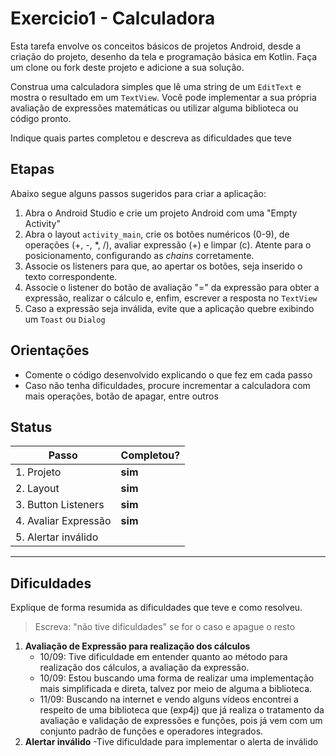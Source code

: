 # Exercicio1 - Calculadora

Esta tarefa envolve os conceitos básicos de projetos Android, desde a criação do projeto, desenho da tela e programação básica em Kotlin. Faça um clone ou fork deste projeto e adicione a sua solução.

Construa uma calculadora simples que lê uma string de um `EditText` e mostra o resultado em um `TextView`. Você pode implementar a sua própria avaliação de expressões matemáticas ou utilizar alguma biblioteca ou código pronto.

Indique quais partes completou e descreva as dificuldades que teve

## Etapas

Abaixo segue alguns passos sugeridos para criar a aplicação:

1. Abra o Android Studio e crie um projeto Android com uma "Empty Activity"
2. Abra o layout `activity_main`, crie os botões numéricos (0-9), de operações (+, -, *, /), avaliar expressão (+) e limpar (c). Atente para o posicionamento, configurando as _chains_  corretamente.
3. Associe os listeners para que, ao apertar os botões, seja inserido o texto correspondente.
4. Associe o listener do botão de avaliação "=" da expressão para obter a expressão, realizar o cálculo e, enfim, escrever a resposta no `TextView`
5. Caso a expressão seja inválida, evite que a aplicação quebre exibindo um `Toast` ou `Dialog`

## Orientações

- Comente o código desenvolvido explicando o que fez em cada passo
- Caso não tenha dificuldades, procure incrementar a calculadora com mais operações, botão de apagar, entre outros

## Status

| Passo | Completou? |
| ----- | ---------- |
|   1. Projeto            | **sim** |
|   2. Layout             | **sim** |
|   3. Button Listeners   | **sim** |
|   4. Avaliar Expressão  | **sim** |
|   5. Alertar inválido   |            |

----------
## Dificuldades

Explique de forma resumida as dificuldades que teve e como resolveu.

> Escreva: "não tive dificuldades" se for o caso e apague o resto
1. **Avaliação de Expressão para realização dos cálculos**
   - 10/09: Tive dificuldade em entender quanto ao método para realização dos cálculos, a avaliação da expressão.
   - 10/09: Estou buscando uma forma de realizar uma implementação mais simplificada e direta, talvez por meio de alguma a biblioteca.
   - 11/09: Buscando na internet e vendo alguns vídeos encontrei a respeito de uma biblioteca que (exp4j) que já realiza o tratamento da avaliação e validação de expressões
   e funções, pois já vem com um conjunto padrão de funções e operadores integrados.
2. **Alertar inválido**
   -Tive dificuldade para implementar o alerta de inválido

